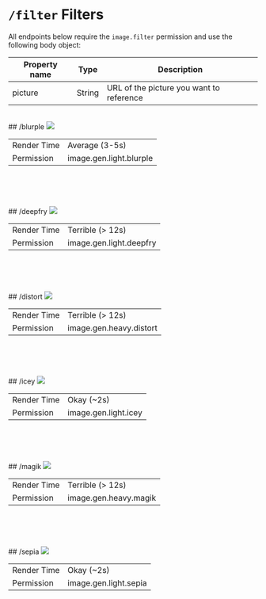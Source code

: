 # `/filter` Filters
All endpoints below require the `image.filter` permission and use the following body object:

| Property name | Type   | Description |
|---------------|--------|-------------|
| picture       | String | URL of the picture you want to reference |


<h6 class="endpoint post"></h6>
## /blurple
<img src="./images/preview/blurple.png" class="preview-img">

|             |                         |
|-------------|-------------------------|
| Render Time | Average (3-5s)          |
| Permission  | image.gen.light.blurple |

<br>
<br>

<h6 class="endpoint post"></h6>
## /deepfry
<img src="./images/preview/deepfry.png" class="preview-img">

|             |                         |
|-------------|-------------------------|
| Render Time | Terrible (> 12s)        |
| Permission  | image.gen.light.deepfry |

<br>
<br>

<h6 class="endpoint post"></h6>
## /distort
<img src="./images/preview/distort.png" class="preview-img">

|             |                         |
|-------------|-------------------------|
| Render Time | Terrible (> 12s)        |
| Permission  | image.gen.heavy.distort |

<br>
<br>

<h6 class="endpoint post"></h6>
## /icey
<img src="./images/preview/icey.png" class="preview-img">

|             |                         |
|-------------|-------------------------|
| Render Time | Okay (~2s)              |
| Permission  | image.gen.light.icey    |

<br>
<br>

<h6 class="endpoint post"></h6>
## /magik
<img src="./images/preview/magik.png" class="preview-img">

|             |                         |
|-------------|-------------------------|
| Render Time | Terrible (> 12s)        |
| Permission  | image.gen.heavy.magik   |

<br>
<br>

<h6 class="endpoint post"></h6>
## /sepia
<img src="./images/preview/sepia.png" class="preview-img">

|             |                         |
|-------------|-------------------------|
| Render Time | Okay (~2s)              |
| Permission  | image.gen.light.sepia   |

<br>
<br>